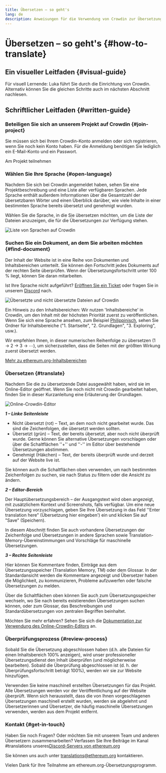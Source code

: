 ```yaml
---
title: Übersetzen – so geht's
lang: de
description: Anweisungen für die Verwendung von Crowdin zur Übersetzung von ethereum.org
---
```


# Übersetzen – so geht's {#how-to-translate}

## Ein visueller Leitfaden {#visual-guide}

Für visuell Lernende: Luka führt Sie durch die Einrichtung von Crowdin. Alternativ können Sie die gleichen Schritte auch im nächsten Abschnitt nachlesen.

<YouTube id="Ii7bYhanLs4" />

## Schriftlicher Leitfaden {#written-guide}

### Beteiligen Sie sich an unserem Projekt auf Crowdin {#join-project}

Sie müssen sich bei Ihrem Crowdin-Konto anmelden oder sich registrieren, wenn Sie noch kein Konto haben. Für die Anmeldung benötigen Sie lediglich ein E-Mail-Konto und ein Passwort.

<ButtonLink href="https://crowdin.com/project/ethereum-org/">
  Am Projekt teilnehmen
</ButtonLink>

### Wählen Sie Ihre Sprache {#open-language}

Nachdem Sie sich bei Crowdin angemeldet haben, sehen Sie eine Projektbeschreibung und eine Liste aller verfügbaren Sprachen. Jede Sprache enthält außerdem Informationen über die Gesamtzahl der übersetzbaren Wörter und einen Überblick darüber, wie viele Inhalte in einer bestimmten Sprache bereits übersetzt und genehmigt wurden.

Wählen Sie die Sprache, in die Sie übersetzen möchten, um die Liste der Dateien anzuzeigen, die für die Übersetzungen zur Verfügung stehen.

![Liste von Sprachen auf Crowdin](./list-of-languages.png)

### Suchen Sie ein Dokument, an dem Sie arbeiten möchten {#find-document}

Der Inhalt der Website ist in eine Reihe von Dokumenten und Inhaltsbereichen unterteilt. Sie können den Fortschritt jedes Dokuments auf der rechten Seite überprüfen. Wenn der Übersetzungsfortschritt unter 100 % liegt, können Sie daran mitarbeiten.

Ist Ihre Sprache nicht aufgeführt? [Eröffnen Sie ein Ticket](https://github.com/ethereum/ethereum-org-website/issues/new/choose) oder fragen Sie in unserem [Discord](/discord/) nach.

![Übersetzte und nicht übersetzte Dateien auf Crowdin](./crowdin-files.png)

Ein Hinweis zu den Inhaltsbereichen: Wir nutzen 'Inhaltsbereiche' in Crowdin, um den Inhalt mit der höchsten Priorität zuerst zu veröffentlichen. Wenn Sie sich eine Sprache ansehen, zum Beispiel [Philippinisch](https://crowdin.com/project/ethereum-org/fil#), sehen Sie Ordner für Inhaltsbereiche ("1. Startseite", "2. Grundlagen", "3. Exploring", usw.).

Wir empfehlen Ihnen, in dieser numerischen Reihenfolge zu übersetzen (1 → 2 → 3 → ⋯), um sicherzustellen, dass die Seiten mit der größten Wirkung zuerst übersetzt werden.

[Mehr zu ethereum.org-Inhaltsbereichen](/contributing/translation-program/content-buckets/)

### Übersetzen {#translate}

Nachdem Sie die zu übersetzende Datei ausgewählt haben, wird sie im Online-Editor geöffnet. Wenn Sie noch nicht mit Crowdin gearbeitet haben, finden Sie in dieser Kurzanleitung eine Erläuterung der Grundlagen.

![Online-Crowdin-Editor](./online-editor.png)

**_1 – Linke Seitenleiste_**

- Nicht übersetzt (rot) – Text, an dem noch nicht gearbeitet wurde. Das sind die Zeichenfolgen, die übersetzt werden sollten.
- Übersetzt (grün) – Text, der bereits übersetzt, aber noch nicht überprüft wurde. Gerne können Sie alternative Übersetzungen vorschlagen oder über die Schaltflächen ''+'' und ''-'' im Editor über bestehende Übersetzungen abstimmen.
- Genehmigt (Häkchen) – Text, der bereits überprüft wurde und derzeit auf der Website live ist.

Sie können auch die Schaltflächen oben verwenden, um nach bestimmten Zeichenfolgen zu suchen, sie nach Status zu filtern oder die Ansicht zu ändern.

**_2 – Editor-Bereich_**

Der Hauptübersetzungsbereich – der Ausgangstext wird oben angezeigt, mit zusätzlichem Kontext und Screenshots, falls verfügbar. Um eine neue Übersetzung vorzuschlagen, geben Sie Ihre Übersetzung in das Feld ''Enter translation here" (Übersetzung hier eingeben') ein und klicken Sie auf "Save" (Speichern).

In diesem Abschnitt finden Sie auch vorhandene Übersetzungen der Zeichenfolge und Übersetzungen in andere Sprachen sowie Translation-Memory-Übereinstimmungen und Vorschläge für maschinelle Übersetzungen.

**_3 – Rechte Seitenleiste_**

Hier können Sie Kommentare finden, Einträge aus dem Übersetzungsspeicher (Translation Memory, TM) oder dem Glossar. In der Standardansicht werden die Kommentare angezeigt und Übersetzer haben die Möglichkeit, zu kommunizieren, Probleme aufzuwerfen oder falsche Übersetzungen zu melden.

Über die Schaltflächen oben können Sie auch zum Übersetzungsspeicher wechseln, wo Sie nach bereits existierenden Übersetzungen suchen können, oder zum Glossar, das Beschreibungen und Standardübersetzungen von zentralen Begriffen beinhaltet.

Möchten Sie mehr erfahren? Sehen Sie sich die [Dokumentation zur Verwendung des Online-Crowdin-Editors](https://support.crowdin.com/online-editor/) an.

### Überprüfungsprozess {#review-process}

Sobald Sie die Übersetzung abgeschlossen haben (d.h. alle Dateien für einen Inhaltsbereich 100% anzeigen), wird unser professioneller Übersetzungsdienst den Inhalt überprüfen (und möglicherweise bearbeiten). Sobald die Überprüfung abgeschlossen ist (d. h. der Überprüfungsfortschritt beträgt 100%), werden wir sie zur Website hinzufügen.

<Alert className="max-w-[55rem] mx-auto">
<AlertEmoji text=":warning:"/>
<AlertContent>
  Verwenden Sie keine maschinell erstellten Übersetzungen für das Projekt. Alle Übersetzungen werden vor der Veröffentlichung auf der Website überprüft. Wenn sich herausstellt, dass die von Ihnen vorgeschlagenen Übersetzungen maschinell erstellt wurden, werden sie abgelehnt und Übersetzerinnen und Übersetzer, die häufig maschinelle Übersetzungen verwenden, werden aus dem Projekt entfernt.
</AlertContent>
</Alert>

### Kontakt {#get-in-touch}

Haben Sie noch Fragen? Oder möchten Sie mit unserem Team und anderen Übersetzern zusammenarbeiten? Verfassen Sie Ihre Beiträge im Kanal #translations unseres[Discord-Servers von ethereum.org](/discord/)

Sie können uns auch unter translations@ethereum.org kontaktieren.

Vielen Dank für Ihre Teilnahme am ethereum.org-Übersetzungsprogramm.
